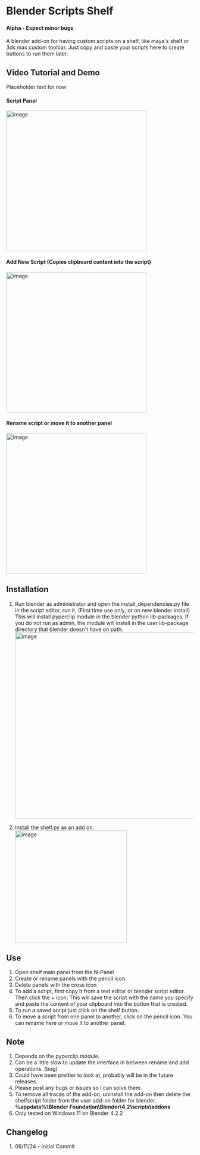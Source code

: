 # Blender Scripts Shelf
#### Alpha - Expect minor bugs
A blender add-on for having custom scripts on a shelf, like maya's shelf or 3ds max custom toolbar.
Just copy and paste your scripts here to create buttons to run them later.

## Video Tutorial and Demo
Placeholder text for now

#### Script Panel
<img width="377" alt="image" src="https://github.com/user-attachments/assets/bd074c5d-9812-442a-8b7c-8c86a11854c8"> </br>
#### Add New Script (Copies clipboard content into the script)
<img width="377" alt="image" src="https://github.com/user-attachments/assets/0846f3d0-eaaf-44da-8891-19b8351920d7"> </br>
#### Rename script or move it to another panel
<img width="377" alt="image" src="https://github.com/user-attachments/assets/fe678fce-12e5-4b89-b22c-6dea837a0944"> </br>

## Installation
1. Run blender as administrator and open the install_dependencies.py file in the script editor, run it. (First time use only, or on new blender install) </br> This will install pyperclip module in the blender python lib-packages. If you do not run as admin, the module will install in the user lib-package directory that blender doesn't have on path. </br> <img width="500" alt="image" src="https://github.com/user-attachments/assets/247aa44a-3c22-4a91-af36-edf0d74b3725">

2. Install the shelf.py as an add on. </br> <img width="300" alt="image" src="https://github.com/user-attachments/assets/c8400d7c-1bca-4dc0-9772-851c8954e563">

## Use
1. Open shelf main panel from the N-Panel
2. Create or rename panels with the pencil icon.
3. Delete panels with the cross icon
4. To add a script, first copy it from a text editor or blender script editor. Then click the + icon. This will save the script with the name you specify and paste the content of your clipboard into the button that is created.
5. To run a saved script just click on the shelf button.
6. To move a script from one panel to another, click on the pencil icon. You can rename here or move it to another panel. 

## Note
1. Depends on the pyperclip module.
2. Can be a little slow to update the interface in between rename and add operations. (bug)
3. Could have been prettier to look at, probably will be in the future releases.
4. Please post any bugs or issues so I can solve them.
5. To remove all traces of the add-on, uninstall the add-on then delete the shelfscript folder from the user add-on folder for blender. **%appdata%\Blender Foundation\Blender\4.2\scripts\addons**
6. Only tested on Windows 11 on Blender 4.2.2

## Changelog
1. 09/11/24 - Initial Commit

